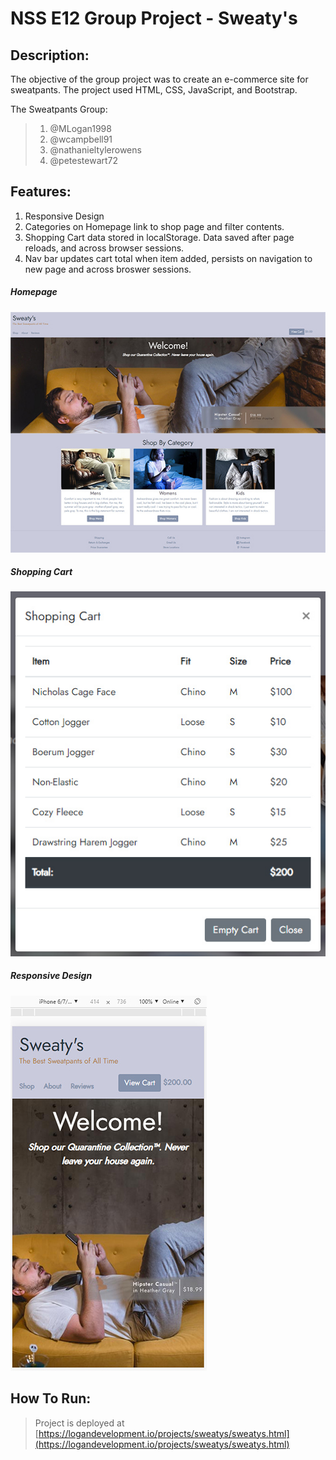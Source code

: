 # NSS E12 Group Project - Sweaty's

## Description:
The objective of the group project was to create an e-commerce site for sweatpants. The project used HTML, CSS, JavaScript, and Bootstrap. 

The Sweatpants Group:
>1. @MLogan1998
>1. @wcampbell91
>1. @nathanieltylerowens
>4. @petestewart72

## Features:
1. Responsive Design
1. Categories on Homepage link to shop page and filter contents.
1. Shopping Cart data stored in localStorage. Data saved after page reloads, and across browser sessions.
1. Nav bar updates cart total when item added, persists on navigation to new page and across broswer sessions. 

 ##### Homepage
![Homepage](screenshots/readme1.jpg)
##### Shopping Cart
![Shopping Cart](screenshots/readme2.jpg)
##### Responsive Design
![Responsive View](screenshots/readme3.jpg)


## How To Run:
> Project is deployed at [https://logandevelopment.io/projects/sweatys/sweatys.html](https://logandevelopment.io/projects/sweatys/sweatys.html)
